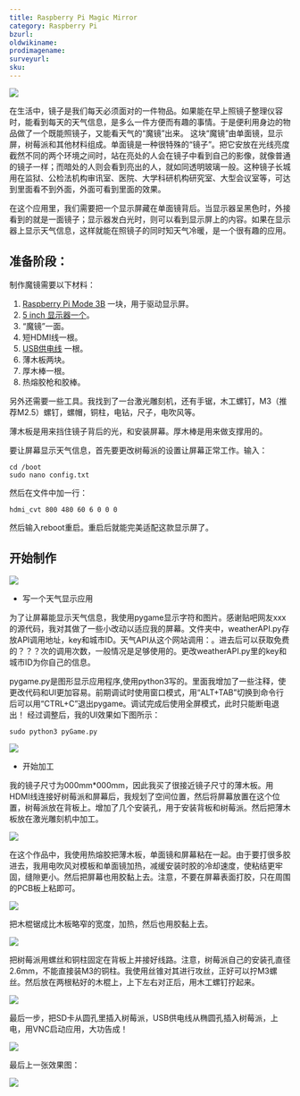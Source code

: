 ```yaml
---
title: Raspberry Pi Magic Mirror
category: Raspberry Pi
bzurl:
oldwikiname:
prodimagename:
surveyurl:
sku:
---
```


![](https://github.com/SeeedDocument/Raspberry_Pi_Magic_Mirrar/blob/master/img/first.jpg?raw=true)

在生活中，镜子是我们每天必须面对的一件物品。如果能在早上照镜子整理仪容时，能看到每天的天气信息，是多么一件方便而有趣的事情。于是便利用身边的物品做了一个既能照镜子，又能看天气的“魔镜”出来。
这块“魔镜”由单面镜，显示屏，树莓派和其他材料组成。单面镜是一种很特殊的“镜子”。把它安放在光线亮度截然不同的两个环境之间时，站在亮处的人会在镜子中看到自己的影像，就像普通的镜子一样；而暗处的人则会看到亮出的人，就如同透明玻璃一般。这种镜子长城用在监狱、公检法机构审讯室、医院、大学科研机构研究室、大型会议室等，可达到里面看不到外面，外面可看到里面的效果。


在这个应用里，我们需要把一个显示屏藏在单面镜背后。当显示器呈黑色时，外接看到的就是一面镜子；显示器发白光时，则可以看到显示屏上的内容。如果在显示器上显示天气信息，这样就能在照镜子的同时知天气冷暖，是一个很有趣的应用。

## 准备阶段：

制作魔镜需要以下材料：

1.	[Raspberry Pi Mode 3B](https://item.taobao.com/item.htm?spm=a1z38n.10677092.0.0.1e3c1debedYZnz&id=528322046763) 一块，用于驱动显示屏。
2.	[5 inch 显示器一个](https://item.taobao.com/item.htm?spm=a1z38n.10677092.0.0.1e3c1debeUNWzG&id=565407471482)。
3.	“魔镜”一面。
4.	短HDMI线一根。
5.	[USB供电线](https://item.taobao.com/item.htm?spm=a1z10.3-c-s.w4002-17798475645.16.6f8a33dbHUp20C&id=521385344999) 一根。
6.	薄木板两块。
7.	厚木棒一根。
8.	热熔胶枪和胶棒。

另外还需要一些工具。我找到了一台激光雕刻机，还有手锯，木工螺钉，M3（推荐M2.5）螺钉，螺帽，铜柱，电钻，尺子，电吹风等。

薄木板是用来挡住镜子背后的光，和安装屏幕。厚木棒是用来做支撑用的。

要让屏幕显示天气信息，首先要更改树莓派的设置让屏幕正常工作。输入：

```
cd /boot
sudo nano config.txt
```

然后在文件中加一行：

```
hdmi_cvt 800 480 60 6 0 0 0
```

然后输入reboot重启。重启后就能完美适配这款显示屏了。

## 开始制作

![](https://github.com/SeeedDocument/Raspberry_Pi_Magic_Mirrar/blob/master/img/materials.jpg?raw=true)

* 写一个天气显示应用

为了让屏幕能显示天气信息，我使用pygame显示字符和图片。感谢贴吧网友xxx的源代码，我对其做了一些小改动以适应我的屏幕。文件夹中，weatherAPI.py存放API调用地址，key和城市ID。天气API从这个网站调用：。进去后可以获取免费的？？？次的调用次数，一般情况是足够使用的。更改weatherAPI.py里的key和城市ID为你自己的信息。

pygame.py是图形显示应用程序,使用python3写的。里面我增加了一些注释，使更改代码和UI更加容易。前期调试时使用窗口模式，用“ALT+TAB”切换到命令行后可以用“CTRL+C”退出pygame。调试完成后使用全屏模式，此时只能断电退出！
经过调整后，我的UI效果如下图所示：

```
sudo python3 pyGame.py
```

![](https://github.com/SeeedDocument/Raspberry_Pi_Magic_Mirrar/blob/master/img/9.jpg?raw=true)


* 开始加工

我的镜子尺寸为000mm*000mm，因此我买了很接近镜子尺寸的薄木板。用HDMI线连接好树莓派和屏幕后，我规划了空间位置，然后将屏幕放置在这个位置，树莓派放在背板上。增加了几个安装孔，用于安装背板和树莓派。然后把薄木板放在激光雕刻机中加工。

![](https://github.com/SeeedDocument/Raspberry_Pi_Magic_Mirrar/blob/master/img/1.jpg?raw=true)

在这个作品中，我使用热熔胶把薄木板，单面镜和屏幕粘在一起。由于要打很多胶进去，我用电吹风对模板和单面镜加热，减缓安装时胶的冷却速度，使粘结更牢固，缝隙更小。然后把屏幕也用胶黏上去。注意，不要在屏幕表面打胶，只在周围的PCB板上粘即可。

![](https://github.com/SeeedDocument/Raspberry_Pi_Magic_Mirrar/blob/master/img/2.jpg?raw=true)

把木棍锯成比木板略窄的宽度，加热，然后也用胶黏上去。

![](https://github.com/SeeedDocument/Raspberry_Pi_Magic_Mirrar/blob/master/img/7.jpg?raw=true)

把树莓派用螺丝和铜柱固定在背板上并接好线路。注意，树莓派自己的安装孔直径2.6mm，不能直接装M3的铜柱。我使用丝锥对其进行攻丝，正好可以拧M3螺丝。然后放在两根粘好的木棍上，上下左右对正后，用木工螺钉拧起来。

![](https://github.com/SeeedDocument/Raspberry_Pi_Magic_Mirrar/blob/master/img/8.jpg?raw=true)

最后一步，把SD卡从圆孔里插入树莓派，USB供电线从椭圆孔插入树莓派，上电，用VNC启动应用，大功告成！

![](https://github.com/SeeedDocument/Raspberry_Pi_Magic_Mirrar/blob/master/img/4.jpg?raw=true)

最后上一张效果图：

![](https://github.com/SeeedDocument/Raspberry_Pi_Magic_Mirrar/blob/master/img/3.jpg?raw=true)
